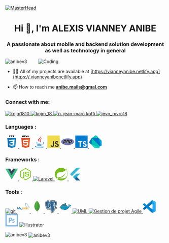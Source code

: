 [![MasterHead](https://1.bp.blogspot.com/-7A4WynwLsMw/XbBpCXG8fHI/AAAAAAAAMt4/uOa1bpLskYgrwGbllhSu2SDj_Mig8SXJQCLcBGAsYHQ/s1600/2000_600px.gif)]()
<h1 align="center">Hi 👋, I'm ALEXIS VIANNEY ANIBE</h1>
<h3 align="center">A passionate about mobile and backend solution development as well as technology in general</h3>
<img align="right" alt="Coding" width="400" src="https://cdn.dribbble.com/users/1162077/screenshots/3848914/programmer.gif">

<p align="left"> 
    <img src="https://komarev.com/ghpvc/?username=anibev3&label=Profile%20views&color=0e75b6&style=flat" alt="anibev3" /> 
</p>

- 👨‍💻 All of my projects are available at [https://vianneyanibe.netlify.app](https://.vianneyanibenetlify.app)

- 📫 How to reach me **anibe.mails@gmal.com**

<h3 align="left">Connect with me:</h3>
<p align="left">
    <a href="https://dev.to/anibev3" target="blank">
        <img align="center" src="https://raw.githubusercontent.com/rahuldkjain/github-profile-readme-generator/master/src/images/icons/Social/devto.svg" alt="knjm1810" height="30" width="40" />
    </a>
    <a href="https://twitter.com/Vianney_Anibe" target="blank">
        <img align="center" src="https://raw.githubusercontent.com/rahuldkjain/github-profile-readme-generator/master/src/images/icons/Social/twitter.svg" alt="knjm_18" height="30" width="40" />
    </a>
    <a href="https://www.linkedin.com/in/anibe-alexis-vianney-33542521b" target="blank">
        <img align="center" src="https://raw.githubusercontent.com/rahuldkjain/github-profile-readme-generator/master/src/images/icons/Social/linked-in-alt.svg" alt="n. jean-marc koffi" height="30" width="40" />
    </a>
    <a href="https://www.instagram.com/vianney0556/" target="blank">
        <img align="center" src="https://raw.githubusercontent.com/rahuldkjain/github-profile-readme-generator/master/src/images/icons/Social/instagram.svg" alt="jevn_mvrc18" height="30" width="40" />
    </a>
</p>

<h3 align="left">Languages :</h3>
<p align="left">
    <a href="https://www.w3schools.com/css/" target="_blank" rel="noreferrer"> 
        <img src="https://raw.githubusercontent.com/devicons/devicon/master/icons/css3/css3-original-wordmark.svg" alt="css3" width="40" height="40"/> 
    </a> 
    <a href="https://www.w3.org/html/" target="_blank" rel="noreferrer"> 
        <img src="https://raw.githubusercontent.com/devicons/devicon/master/icons/html5/html5-original-wordmark.svg" alt="html5" width="40" height="40"/> 
    </a> 
    <a href="https://www.java.com" target="_blank" rel="noreferrer"> 
        <img src="https://raw.githubusercontent.com/devicons/devicon/master/icons/java/java-original.svg" alt="java" width="40" height="40"/> 
    </a> 
    <a href="https://developer.mozilla.org/en-US/docs/Web/JavaScript" target="_blank" rel="noreferrer"> 
        <img src="https://raw.githubusercontent.com/devicons/devicon/master/icons/javascript/javascript-original.svg" alt="javascript" width="40" height="40"/> 
    </a> 
    <a href="https://www.php.net" target="_blank" rel="noreferrer"> 
        <img src="https://raw.githubusercontent.com/devicons/devicon/master/icons/php/php-original.svg" alt="php" width="40" height="40"/> 
    </a> 
    <a href="https://www.typescriptlang.org/" target="_blank" rel="noreferrer"> 
        <img src="https://raw.githubusercontent.com/devicons/devicon/master/icons/typescript/typescript-original.svg" alt="typescript" width="40" height="40"/> 
    </a> 
    <a href="https://dart.dev/" target="_blank" rel="noreferrer"> 
        <img src="https://raw.githubusercontent.com/devicons/devicon/master/icons/dart/dart-original.svg" alt="typescript" width="40" height="40"/> 
    </a> 
</p>

<h3 align="left">Frameworks :</h3>
<p align="left">
    <a href="https://vuejs.org/" target="_blank" rel="noreferrer"> 
        <img src="https://raw.githubusercontent.com/devicons/devicon/master/icons/vuejs/vuejs-original.svg" alt="Vue-Js" width="40" height="40"/> 
    </a> 
    <a href="https://nodejs.org/en" target="_blank" rel="noreferrer"> 
        <img src="https://raw.githubusercontent.com/devicons/devicon/master/icons/nodejs/nodejs-original.svg" alt="Node-Js" width="40" height="40"/> 
    </a>
    <a href="https://laravel.com/" target="_blank" rel="noreferrer"> 
        <img src="https://ayso32m5n.cloudimg.io/v7/https://web-id.fr/storage/logos%2Flaravel-mark-red-type-black_w1280.png" alt="Laravel" width="40" height="40"/>
    </a> 
    <a href="https://spring.io/projects/spring-boot" target="_blank" rel="noreferrer"> 
        <img src="https://raw.githubusercontent.com/devicons/devicon/master/icons/spring/spring-original.svg" alt="Spring Boot" width="40" height="40"/> 
    </a>
    <a href="https://flutter.dev/" target="_blank" rel="noreferrer"> 
        <img src="https://raw.githubusercontent.com/devicons/devicon/master/icons/flutter/flutter-original.svg" alt="Spring Boot" width="40" height="40"/> 
    </a>
</p>

<h3 align="left">Tools :</h3>
<p align="left"> 
    <a href="https://git-scm.com/" target="_blank" rel="noreferrer"> 
        <img src="https://www.vectorlogo.zone/logos/git-scm/git-scm-icon.svg" alt="git" width="40" height="40"/> 
    </a>
    <a href="https://www.mysql.com/" target="_blank" rel="noreferrer"> 
        <img src="https://raw.githubusercontent.com/devicons/devicon/master/icons/mysql/mysql-original-wordmark.svg" alt="mysql" width="40" height="40"/> 
    </a>
    <a href="https://www.mongodb.com/" target="_blank" rel="noreferrer"> 
        <img src="https://raw.githubusercontent.com/devicons/devicon/master/icons/mongodb/mongodb-original.svg" alt="MongoDB" width="40" height="40"/> 
    </a>
    <a href="https://www.postgresql.org/" target="_blank" rel="noreferrer"> 
        <img src="https://raw.githubusercontent.com/devicons/devicon/master/icons/postgresql/postgresql-original.svg" alt="PostgreSQL" width="40" height="40"/> 
    </a>
    <a href="https://www.docker.com/" target="_blank" rel="noreferrer"> 
        <img src="https://raw.githubusercontent.com/devicons/devicon/master/icons/docker/docker-original.svg" alt="Docker" width="40" height="40"/> 
    </a>
    <a href="#" target="_blank" rel="noreferrer"> 
        <img src="https://upload.wikimedia.org/wikipedia/commons/thumb/d/d5/UML_logo.svg/640px-UML_logo.svg.png" alt="UML" width="40" height="40"/> 
    </a>
    <a href="#" target="_blank" rel="noreferrer"> 
        <img src="https://miro.medium.com/v2/resize:fit:470/0*65DbU_Hc5fBMIrbO.png" alt="Gestion de projet Agile" width="40" height="40"/> 
    </a>
    <a href="https://code.visualstudio.com/" target="_blank" rel="noreferrer"> 
        <img src="https://raw.githubusercontent.com/devicons/devicon/master/icons/vscode/vscode-original.svg" alt="photoshop" width="40" height="40"/> 
    </a>
    <a href="https://www.photoshop.com/en" target="_blank" rel="noreferrer"> 
        <img src="https://raw.githubusercontent.com/devicons/devicon/master/icons/photoshop/photoshop-line.svg" alt="Photoshop" width="40" height="40"/> 
    </a>
    <a href="https://www.adobe.com/in/products/illustrator.html" target="_blank" rel="noreferrer"> 
        <img src="https://www.vectorlogo.zone/logos/adobe_illustrator/adobe_illustrator-icon.svg" alt="Illustrator" width="40" height="40"/> 
    </a>
</p>

<p><img align="left" src="https://github-readme-stats.vercel.app/api/top-langs?username=anibev3&show_icons=true&locale=en&layout=compact" alt="anibev3" /></p>

<p>&nbsp;<img align="center" src="https://github-readme-stats.vercel.app/api?username=anibev3&show_icons=true&locale=en" alt="anibev3" /></p>

<!-- <p>
[![Harlok's wakatime stats](https://github-readme-stats.vercel.app/api/wakatime?username=ffflabs)](https://github.com/anuraghazra/github-readme-stats)
</p> -->